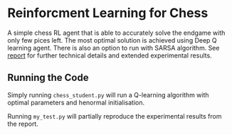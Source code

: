 # Reinforcment Learning for Chess

A simple chess RL agent that is able to accurately solve the endgame with only few pices left. The most optimal solution is achieved using Deep Q learning agent. There is also an option to run with SARSA algorithm. See [report](TDRL_Report.pdf) for further technical details and extended experimental results.

## Running the Code
Simply running `chess_student.py` will run a Q-learning algorithm with optimal parameters and henormal initialisation.
 
Running `my_test.py` will partially reproduce the experimental results from the report. 
